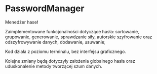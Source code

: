 # PasswordManager

Menedżer haseł

Zaimplementowane funkcjonalności dotyczące hasła: 
sortowanie, 
grupowanie, 
generowanie, 
sprawdzanie siły, 
autorskie szyfrowanie oraz odszyfrowywanie danych, 
dodawanie, 
usuwanie; 

Kod działa z poziomu terminalu, bez interfejsu graficznego.

Kolejne zmiany będą dotyczyły założenia globalnego hasła oraz uduskonalenie metody tworzącej szum danych. 

